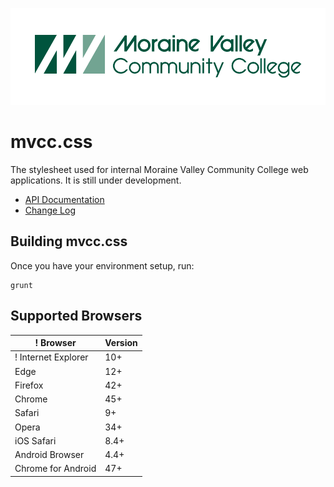 ![logo](docs/img/logo.png)

# mvcc.css

The stylesheet used for internal Moraine Valley Community College web applications. It is still under development.

* [API Documentation](docs/api/api.md)
* [Change Log](CHANGELOG.md)

## Building mvcc.css

Once you have your environment setup, run:

    grunt

## Supported Browsers

! Browser            | Version |
| ------------------ | ------- |
! Internet Explorer  | 10+     |
| Edge               | 12+     |
| Firefox            | 42+     |
| Chrome             | 45+     |
| Safari             | 9+      |
| Opera              | 34+     |
| iOS Safari         | 8.4+    |
| Android Browser    | 4.4+    |
| Chrome for Android | 47+     |
